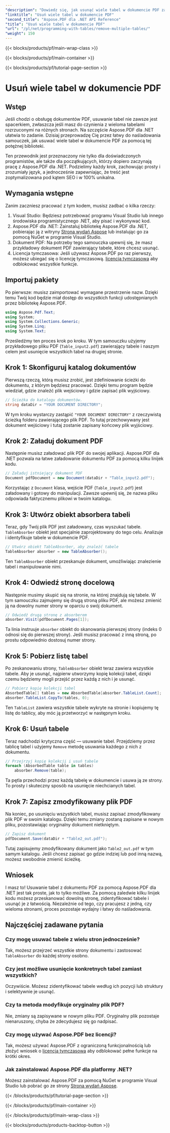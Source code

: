 ```yaml
---
"description": "Dowiedz się, jak usunąć wiele tabel w dokumencie PDF za pomocą Aspose.PDF dla .NET. Przewodnik krok po kroku z przykładami kodu, często zadawanymi pytaniami i szczegółowymi wyjaśnieniami."
"linktitle": "Usuń wiele tabel w dokumencie PDF"
"second_title": "Aspose.PDF dla .NET API Reference"
"title": "Usuń wiele tabel w dokumencie PDF"
"url": "/pl/net/programming-with-tables/remove-multiple-tables/"
"weight": 150
---
```


{{< blocks/products/pf/main-wrap-class >}}

{{< blocks/products/pf/main-container >}}

{{< blocks/products/pf/tutorial-page-section >}}

# Usuń wiele tabel w dokumencie PDF

## Wstęp

Jeśli chodzi o obsługę dokumentów PDF, usuwanie tabel nie zawsze jest spacerkiem, zwłaszcza jeśli masz do czynienia z wieloma tabelami rozrzuconymi na różnych stronach. Na szczęście Aspose.PDF dla .NET ułatwia to zadanie. Dzisiaj przeprowadzę Cię przez łatwy do naśladowania samouczek, jak usuwać wiele tabel w dokumencie PDF za pomocą tej potężnej biblioteki.

Ten przewodnik jest przeznaczony nie tylko dla doświadczonych programistów, ale także dla początkujących, którzy dopiero zaczynają pracę z Aspose.PDF dla .NET. Podzielimy każdy krok, zachowując prosty i zrozumiały język, a jednocześnie zapewniając, że treść jest zoptymalizowana pod kątem SEO i w 100% unikalna.

## Wymagania wstępne

Zanim zaczniesz pracować z tym kodem, musisz zadbać o kilka rzeczy:

1. Visual Studio: Będziesz potrzebować programu Visual Studio lub innego środowiska programistycznego .NET, aby pisać i wykonywać kod.
2. Aspose.PDF dla .NET: Zainstaluj bibliotekę Aspose.PDF dla .NET, pobierając ją z witryny [Strona wydań Aspose](https://releases.aspose.com/pdf/net/) lub instalując go za pomocą NuGet w programie Visual Studio.
3. Dokument PDF: Na potrzeby tego samouczka upewnij się, że masz przykładowy dokument PDF zawierający tabele, które chcesz usunąć.
4. Licencja tymczasowa: Jeśli używasz Aspose.PDF po raz pierwszy, możesz ubiegać się o licencję tymczasową. [licencja tymczasowa](https://purchase.aspose.com/temporary-license/) aby odblokować wszystkie funkcje.

## Importuj pakiety

Po pierwsze: musisz zaimportować wymagane przestrzenie nazw. Dzięki temu Twój kod będzie miał dostęp do wszystkich funkcji udostępnianych przez bibliotekę Aspose.PDF.

```csharp
using Aspose.Pdf.Text;
using System;
using System.Collections.Generic;
using System.Linq;
using System.Text;
```

Prześledźmy ten proces krok po kroku. W tym samouczku użyjemy przykładowego pliku PDF (`Table_input2.pdf`) zawierający tabele i naszym celem jest usunięcie wszystkich tabel na drugiej stronie.

## Krok 1: Skonfiguruj katalog dokumentów
Pierwszą rzeczą, którą musisz zrobić, jest zdefiniowanie ścieżki do dokumentu, z którym będziesz pracować. Dzięki temu program będzie wiedział, gdzie znaleźć plik wejściowy i gdzie zapisać plik wyjściowy.

```csharp
// Ścieżka do katalogu dokumentów.
string dataDir = "YOUR DOCUMENT DIRECTORY";
```

W tym kroku wystarczy zastąpić `"YOUR DOCUMENT DIRECTORY"` z rzeczywistą ścieżką folderu zawierającego plik PDF. To tutaj przechowywany jest dokument wejściowy i tutaj zostanie zapisany końcowy plik wyjściowy.

## Krok 2: Załaduj dokument PDF
Następnie musisz załadować plik PDF do swojej aplikacji. Aspose.PDF dla .NET pozwala na łatwe załadowanie dokumentu PDF za pomocą kilku linijek kodu.

```csharp
// Załaduj istniejący dokument PDF
Document pdfDocument = new Document(dataDir + "Table_input2.pdf");
```

Korzystając z `Document` klasa, wejście PDF (`Table_input2.pdf`) jest załadowany i gotowy do manipulacji. Zawsze upewnij się, że nazwa pliku odpowiada faktycznemu plikowi w twoim katalogu.

## Krok 3: Utwórz obiekt absorbera tabeli
Teraz, gdy Twój plik PDF jest załadowany, czas wyszukać tabele. `TableAbsorber` obiekt jest specjalnie zaprojektowany do tego celu. Analizuje i identyfikuje tabele w dokumencie PDF.

```csharp
// Utwórz obiekt TableAbsorber, aby znaleźć tabele
TableAbsorber absorber = new TableAbsorber();
```

Ten `TableAbsorber` obiekt przeskanuje dokument, umożliwiając znalezienie tabel i manipulowanie nimi.

## Krok 4: Odwiedź stronę docelową
Następnie musimy skupić się na stronie, na której znajdują się tabele. W tym samouczku zajmujemy się drugą stroną pliku PDF, ale możesz zmienić ją na dowolny numer strony w oparciu o swój dokument.

```csharp
// Odwiedź drugą stronę z absorberem
absorber.Visit(pdfDocument.Pages[1]);
```

Ta linia instruuje `absorber` obiekt do skanowania pierwszej strony (indeks 0 odnosi się do pierwszej strony). Jeśli musisz pracować z inną stroną, po prostu odpowiednio dostosuj numer strony.

## Krok 5: Pobierz listę tabel
Po zeskanowaniu strony, `TableAbsorber` obiekt teraz zawiera wszystkie tabele. Aby je usunąć, najpierw utworzymy kopię kolekcji tabel, dzięki czemu będziemy mogli przejść przez każdą z nich i je usunąć.

```csharp
// Pobierz kopię kolekcji tabel
AbsorbedTable[] tables = new AbsorbedTable[absorber.TableList.Count];
absorber.TableList.CopyTo(tables, 0);
```

Ten `TableList` zawiera wszystkie tabele wykryte na stronie i kopiujemy tę listę do tablicy, aby móc ją przetworzyć w następnym kroku.

## Krok 6: Usuń tabele
Teraz nadchodzi krytyczna część — usuwanie tabel. Przejdziemy przez tablicę tabel i użyjemy `Remove` metodę usuwania każdego z nich z dokumentu.

```csharp
// Przejrzyj kopię kolekcji i usuń tabele
foreach (AbsorbedTable table in tables)
    absorber.Remove(table);
```

Ta pętla przechodzi przez każdą tabelę w dokumencie i usuwa ją ze strony. To prosty i skuteczny sposób na usunięcie niechcianych tabel.

## Krok 7: Zapisz zmodyfikowany plik PDF
Na koniec, po usunięciu wszystkich tabel, musisz zapisać zmodyfikowany plik PDF w swoim katalogu. Dzięki temu zmiany zostaną zapisane w nowym pliku, pozostawiając oryginalny dokument nietkniętym.

```csharp
// Zapisz dokument
pdfDocument.Save(dataDir + "Table2_out.pdf");
```

Tutaj zapisujemy zmodyfikowany dokument jako `Table2_out.pdf` w tym samym katalogu. Jeśli chcesz zapisać go gdzie indziej lub pod inną nazwą, możesz swobodnie zmienić ścieżkę.

## Wniosek

I masz to! Usuwanie tabel z dokumentu PDF za pomocą Aspose.PDF dla .NET jest tak proste, jak to tylko możliwe. Za pomocą zaledwie kilku linijek kodu możesz przeskanować dowolną stronę, zidentyfikować tabele i usunąć je z łatwością. Niezależnie od tego, czy pracujesz z jedną, czy wieloma stronami, proces pozostaje wydajny i łatwy do naśladowania.

## Najczęściej zadawane pytania

### Czy mogę usuwać tabele z wielu stron jednocześnie?
Tak, możesz przejrzeć wszystkie strony dokumentu i zastosować `TableAbsorber` do każdej strony osobno.

### Czy jest możliwe usunięcie konkretnych tabel zamiast wszystkich?
Oczywiście. Możesz zidentyfikować tabele według ich pozycji lub struktury i selektywnie je usunąć.

### Czy ta metoda modyfikuje oryginalny plik PDF?
Nie, zmiany są zapisywane w nowym pliku PDF. Oryginalny plik pozostaje nienaruszony, chyba że zdecydujesz się go nadpisać.

### Czy mogę używać Aspose.PDF bez licencji?
Tak, możesz używać Aspose.PDF z ograniczoną funkcjonalnością lub złożyć wniosek o [licencja tymczasowa](https://purchase.aspose.com/temporary-license/) aby odblokować pełne funkcje na krótki okres.

### Jak zainstalować Aspose.PDF dla platformy .NET?
Możesz zainstalować Aspose.PDF za pomocą NuGet w programie Visual Studio lub pobrać go ze strony [Strona wydań Aspose](https://releases.aspose.com/pdf/net/).

{{< /blocks/products/pf/tutorial-page-section >}}

{{< /blocks/products/pf/main-container >}}

{{< /blocks/products/pf/main-wrap-class >}}

{{< blocks/products/products-backtop-button >}}